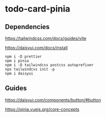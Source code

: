 # todo-card-pinia

## Dependencies

https://tailwindcss.com/docs/guides/vite

https://daisyui.com/docs/install

```shell
npm i -D prettier
npm i pinia
npm i -D tailwindcss postcss autoprefixer
npx tailwindcss init -p
npm i daisyui
```

## Guides

https://daisyui.com/components/button/#button

https://pinia.vuejs.org/core-concepts

